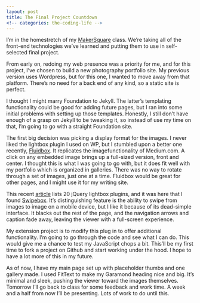 ```yaml
---
layout: post
title: The Final Project Countdown
<!-- categories: the-coding-life -->
---
```

I’m in the homestretch of my [MakerSquare](http://www.makersquare.com) class. We’re taking all of the front-end technologies we’ve learned and  putting them to use in self-selected final project.

From early on, redoing my web presence was a priority for me, and for this project, I’ve chosen to build a new photography portfolio site. My previous version uses Wordpress, but for this one, I wanted to move away from that platform. There’s no need for a back end of any kind, so a static site is perfect. 

I thought I might marry Foundation to Jekyll. The latter’s templating functionality could be good for adding future pages, but I ran into some initial problems with setting up those templates. Honestly, I still don’t have enough of a grasp on Jekyll to be tweaking it, so instead of use my time on that, I’m going to go with a straight Foundation site. 

The first big decision was picking a display format for the images. I never liked the lightbox plugin I used on WP, but I stumbled upon a better one recently, [Fluidbox](http://terrymun.github.io/Fluidbox/). It replicates the imagefunctionality of Medium.com. A click on any embedded image brings up a full-sized version, front and center. I thought this is what I was going to go with, but it does fit well with my portfolio which is organized in galleries. There was no way to rotate through a set of images, just one at a time. Fluidbox would be great for other pages, and I might use it for my writing site.

This recent [article](http://codegeekz.com/jquery-lightbox-plugins-beautifying-websites/) lists 20 jQuery lightbox plugins, and it was here that I found [Swipebox](http://brutaldesign.github.io/swipebox/). It’s distinguishing feature is the ability to swipe from images to image on a mobile device, but I like it because of its dead-simple interface. It blacks out the rest of the page, and the navigation arrows and caption fade away, leaving the viewer with a full-screen experience.

My extension project is to modify this plug in to offer additional functionality. I’m going to go through the code and see what I can do. This would give me a chance to test my JavaScript chops a bit. This’ll be my first time to fork a project on Github and start working under the hood. I hope to have a lot more of this in my future. 

As of now, I have my main page set up with placeholder thumbs and one gallery made. I used FitText to make my Garamond heading nice and big. It’s minimal and sleek, pushing the viewer toward the images themselves. Tomorrow I’ll go back to class for some feedback and work time. A week and a half from now I’ll be presenting. Lots of work to do until this. 